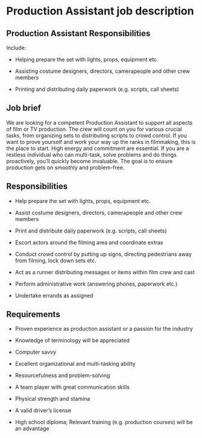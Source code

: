 # Production Assistant job description


## Production Assistant Responsibilities

Include:

* Helping prepare the set with lights, props, equipment etc.

* Assisting costume designers, directors, camerapeople and other crew members

* Printing and distributing daily paperwork (e.g. scripts, call sheets)


## Job brief

We are looking for a competent Production Assistant to support all aspects of film or TV production. The crew will count on you for various crucial tasks, from organizing sets to distributing scripts to crowd control.
If you want to prove yourself and work your way up the ranks in filmmaking, this is the place to start. High energy and commitment are essential. If you are a restless individual who can multi-task, solve problems and do things proactively, you’ll quickly become invaluable.
The goal is to ensure production gets on smoothly and problem-free.


## Responsibilities

* Help prepare the set with lights, props, equipment etc.

* Assist costume designers, directors, camerapeople and other crew members

* Print and distribute daily paperwork (e.g. scripts, call sheets)

* Escort actors around the filming area and coordinate extras

* Conduct crowd control by putting up signs, directing pedestrians away from filming, lock down sets etc.

* Act as a runner distributing messages or items within film crew and cast

* Perform administrative work (answering phones, paperwork etc.)

* Undertake errands as assigned


## Requirements

* Proven experience as production assistant or a passion for the industry

* Knowledge of terminology will be appreciated

* Computer savvy

* Excellent organizational and multi-tasking ability

* Resourcefulness and problem-solving

* A team player with great communication skills

* Physical strength and stamina

* A valid driver’s license

* High school diploma; Relevant training (e.g. production courses) will be an advantage
